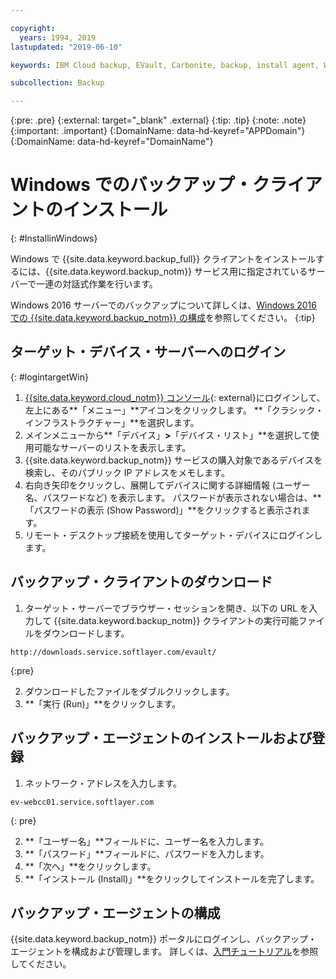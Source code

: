 ```yaml
---

copyright:
  years: 1994, 2019
lastupdated: "2019-06-10"

keywords: IBM Cloud backup, EVault, Carbonite, backup, install agent, Windows

subcollection: Backup

---
```

{:pre: .pre}
{:external: target="_blank" .external}
{:tip: .tip}
{:note: .note}
{:important: .important}
{:DomainName: data-hd-keyref="APPDomain"}
{:DomainName: data-hd-keyref="DomainName"}

# Windows でのバックアップ・クライアントのインストール
{: #InstallinWindows}

Windows で {{site.data.keyword.backup_full}} クライアントをインストールするには、{{site.data.keyword.backup_notm}} サービス用に指定されているサーバーで一連の対話式作業を行います。

Windows 2016 サーバーでのバックアップについて詳しくは、[Windows 2016 での {{site.data.keyword.backup_notm}} の構成](/docs/infrastructure/Backup?topic=Backup-InstallinWindows2016)を参照してください。
{:tip}

## ターゲット・デバイス・サーバーへのログイン
{: #logintargetWin}

1. [{{site.data.keyword.cloud_notm}} コンソール](https://{DomainName}){: external}にログインして、左上にある**「メニュー」**アイコンをクリックします。 **「クラシック・インフラストラクチャー」**を選択します。
2. メインメニューから**「デバイス」**>**「デバイス・リスト」**を選択して使用可能なサーバーのリストを表示します。
3. {{site.data.keyword.backup_notm}} サービスの購入対象であるデバイスを検索し、そのパブリック IP アドレスをメモします。
4. 右向き矢印をクリックし、展開してデバイスに関する詳細情報 (ユーザー名、パスワードなど) を表示します。 パスワードが表示されない場合は、**「パスワードの表示 (Show Password)」**をクリックすると表示されます。
5. リモート・デスクトップ接続を使用してターゲット・デバイスにログインします。

## バックアップ・クライアントのダウンロード

1. ターゲット・サーバーでブラウザー・セッションを開き、以下の URL を入力して {{site.data.keyword.backup_notm}} クライアントの実行可能ファイルをダウンロードします。 <br/>
  ```
  http://downloads.service.softlayer.com/evault/
  ```
  {:pre}

2. ダウンロードしたファイルをダブルクリックします。
3. **「実行 (Run)」**をクリックします。


## バックアップ・エージェントのインストールおよび登録

1. ネットワーク・アドレスを入力します。 <br />
  ```
  ev-webcc01.service.softlayer.com
  ```
  {: pre}

2. **「ユーザー名」**フィールドに、ユーザー名を入力します。
3. **「パスワード」**フィールドに、パスワードを入力します。
6. **「次へ」**をクリックします。
7. **「インストール (Install)」**をクリックしてインストールを完了します。

## バックアップ・エージェントの構成

{{site.data.keyword.backup_notm}} ポータルにログインし、バックアップ・エージェントを構成および管理します。 詳しくは、[入門チュートリアル](/docs/infrastructure/Backup?topic=Backup-getting-started#getting-started)を参照してください。
